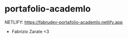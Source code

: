# portafolio-academlo

NETLIFY: https://fabrudev-portafolio-academlo.netlify.app

- Fabrizio Zarate <3

